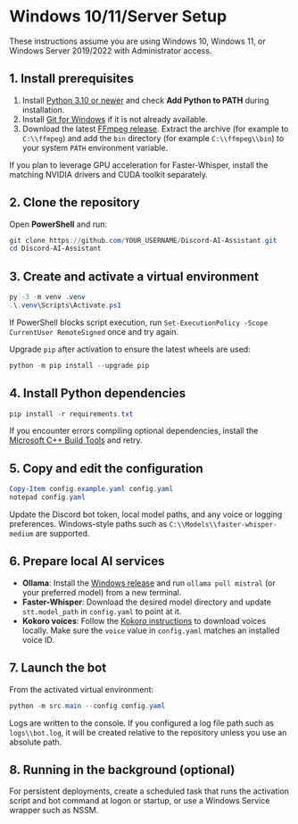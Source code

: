 # Windows 10/11/Server Setup

These instructions assume you are using Windows 10, Windows 11, or Windows Server 2019/2022 with Administrator access.

## 1. Install prerequisites

1. Install [Python 3.10 or newer](https://www.python.org/downloads/windows/) and check **Add Python to PATH** during installation.
2. Install [Git for Windows](https://git-scm.com/download/win) if it is not already available.
3. Download the latest [FFmpeg release](https://www.gyan.dev/ffmpeg/builds/). Extract the archive (for example to `C:\\ffmpeg`) and add the `bin` directory (for example `C:\\ffmpeg\\bin`) to your system `PATH` environment variable.

If you plan to leverage GPU acceleration for Faster-Whisper, install the matching NVIDIA drivers and CUDA toolkit separately.

## 2. Clone the repository

Open **PowerShell** and run:

```powershell
git clone https://github.com/YOUR_USERNAME/Discord-AI-Assistant.git
cd Discord-AI-Assistant
```

## 3. Create and activate a virtual environment

```powershell
py -3 -m venv .venv
.\.venv\Scripts\Activate.ps1
```

If PowerShell blocks script execution, run `Set-ExecutionPolicy -Scope CurrentUser RemoteSigned` once and try again.

Upgrade `pip` after activation to ensure the latest wheels are used:

```powershell
python -m pip install --upgrade pip
```

## 4. Install Python dependencies

```powershell
pip install -r requirements.txt
```

If you encounter errors compiling optional dependencies, install the [Microsoft C++ Build Tools](https://visualstudio.microsoft.com/visual-cpp-build-tools/) and retry.

## 5. Copy and edit the configuration

```powershell
Copy-Item config.example.yaml config.yaml
notepad config.yaml
```

Update the Discord bot token, local model paths, and any voice or logging preferences. Windows-style paths such as `C:\\Models\\faster-whisper-medium` are supported.

## 6. Prepare local AI services

- **Ollama**: Install the [Windows release](https://ollama.ai/download) and run `ollama pull mistral` (or your preferred model) from a new terminal.
- **Faster-Whisper**: Download the desired model directory and update `stt.model_path` in `config.yaml` to point at it.
- **Kokoro voices**: Follow the [Kokoro instructions](https://github.com/hexgrad/kokoro) to download voices locally. Make sure the `voice` value in `config.yaml` matches an installed voice ID.

## 7. Launch the bot

From the activated virtual environment:

```powershell
python -m src.main --config config.yaml
```

Logs are written to the console. If you configured a log file path such as `logs\\bot.log`, it will be created relative to the repository unless you use an absolute path.

## 8. Running in the background (optional)

For persistent deployments, create a scheduled task that runs the activation script and bot command at logon or startup, or use a Windows Service wrapper such as NSSM.
